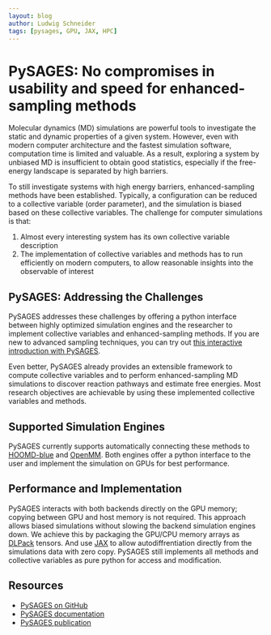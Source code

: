 ```yaml
---
layout: blog
author: Ludwig Schneider
tags: [pysages, GPU, JAX, HPC]
---
```


# PySAGES: No compromises in usability and speed for enhanced-sampling methods

Molecular dynamics (MD) simulations are powerful tools to investigate the static and dynamic properties of a given system. However, even with modern computer architecture and the fastest simulation software, computation time is limited and valuable. As a result, exploring a system by unbiased MD is insufficient to obtain good statistics, especially if the free-energy landscape is separated by high barriers.

To still investigate systems with high energy barriers, enhanced-sampling methods have been established. Typically, a configuration can be reduced to a collective variable (order parameter), and the simulation is biased based on these collective variables. The challenge for computer simulations is that:

1. Almost every interesting system has its own collective variable description
2. The implementation of collective variables and methods has to run efficiently on modern computers, to allow reasonable insights into the observable of interest

## PySAGES: Addressing the Challenges

PySAGES addresses these challenges by offering a python interface between highly optimized simulation engines and the researcher to implement collective variables and enhanced-sampling methods. If you are new to advanced sampling techniques, you can try out [this interactive introduction with PySAGES](https://colab.research.google.com/github/SSAGESLabs/PySAGES/blob/main/examples/Advanced_Sampling_Introduction.ipynb).

Even better, PySAGES already provides an extensible framework to compute collective variables and to perform enhanced-sampling MD simulations to discover reaction pathways and estimate free energies. Most research objectives are achievable by using these implemented collective variables and methods.

## Supported Simulation Engines

PySAGES currently supports automatically connecting these methods to [HOOMD-blue](https://glotzerlab.engin.umich.edu/hoomd-blue/) and [OpenMM](http://openmm.org/). Both engines offer a python interface to the user and implement the simulation on GPUs for best performance.

## Performance and Implementation

PySAGES interacts with both backends directly on the GPU memory; copying between GPU and host memory is not required. This approach allows biased simulations without slowing the backend simulation engines down.
We achieve this by packaging the GPU/CPU memory arrays as [DLPack](https://dmlc.github.io/dlpack/latest/) tensors.
And use [JAX](https://github.com/google/jax) to allow autodiffrentiation directly from the simulations data with zero copy.
PySAGES still implements all methods and collective variables as pure python for access and modification.

## Resources

- [PySAGES on GitHub](https://github.com/SSAGESLabs/PySAGES)
- [PySAGES documentation](https://pysages.readthedocs.io/)
- [PySAGES publication](https://doi.org/10.1038/s41524-023-01189-z)

